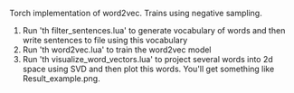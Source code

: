 Torch implementation of word2vec. Trains using negative sampling. 

1. Run 'th filter_sentences.lua' to generate vocabulary of words and then write sentences to file using this vocabulary
2. Run 'th word2vec.lua' to train the word2vec model
3. Run 'th visualize_word_vectors.lua' to project several words into 2d space using SVD and then plot this words. You'll get something like Result_example.png.


